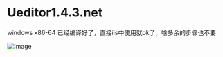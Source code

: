 # Ueditor1.4.3.net

windows x86-64 已经编译好了，直接iis中使用就ok了，啥多余的步骤也不要

![image](https://github.com/isGt93/Ueditor1.4.3.net/assets/15059012/0d901f13-4ad1-405c-a21d-ed31bf7df361)
